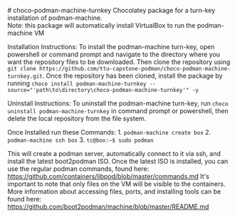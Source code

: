 ﻿
﻿# choco-podman-machine-turnkey
Chocolatey package for a turn-key installation of podman-machine.  
Note: this package will automatically install VirtualBox to run the podman-machine VM

Installation Instructions:
    To install the podman-machine turn-key, open powershell or command prompt and navigate to the directory where you want the repository files to be downloaded. Then clone the repository using `git clone https://github.com/ttu-capstone-podman/choco-podman-machine-turnkey.git`. Once the repository has been cloned, install the package by running `choco install podman-machine-turnkey --source="'path\to\directory\choco-podman-machine-turnkey'" -y`

Uninstall Instructions: 
    To uninstall the podman-machine turn-key, run `choco uninstall podman-machine-turnkey` in command prompt or powershell, then delete the local repository from the file system.
    
Once Installed run these Commands:
    1. `podman-machine create box`
    2. `podman-machine ssh box`
    3. `tc@box:~$ sudo podman`
    
This will create a podman server, automatically connect to it via ssh, and install the latest boot2podman ISO. Once the latest ISO is installed, you can use the regular podman commands, found here: https://github.com/containers/libpod/blob/master/commands.md
It's important to note that only files on the VM will be visible to the containers. More information about accessing files, ports, and installing tools can be found here: https://github.com/boot2podman/machine/blob/master/README.md

